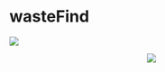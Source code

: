 # wasteFind

<img src="https://user-images.githubusercontent.com/58824480/144723430-08dc3a84-e69e-41b6-9c73-37f9bb2c5579.png" >
<p align="center"> <img src="https://user-images.githubusercontent.com/58824480/144723439-02878c40-c86f-40d4-b2d7-60e3ef151186.png"></p>
